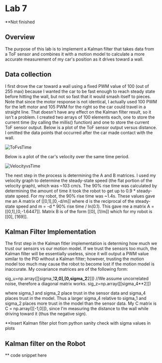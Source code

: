# Lab 7
**Not finished
## Overview
The purpose of this lab is to implement a Kalman filter that takes data from a ToF sensor and combines it with a motion model to calculate a more accurate measurement of my car's position as it drives toward a wall. 
## Data collection
I first drove the car toward a wall using a fixed PWM value of 100 (out of 255 max) because I wanted the car to be fast enough to reach steady state before hitting the wall, but not so fast that it would smash itself to pieces. Note that since the motor response is not identical, I actually used 100 PWM for the left motor and 105 PWM for the right so the car could travel in a straight line. That doesn't have any effect on the Kalman filter result, so it isn't a problem. I created two arrays of 100 elements each, one to store the current time (by calling the millis() function) and one to store the current ToF sensor output. Below is a plot of the ToF sensor output versus distance. I omitted the data points that occurred after the car made contact with the wall. 

![ToFvsTime](https://user-images.githubusercontent.com/71809396/164991541-1f12b7db-a57d-4bab-885e-8405f692b33e.png)

Below is a plot of the car's velocity over the same time period. 

![VelocityvsTime](https://user-images.githubusercontent.com/71809396/164992494-d13a7b32-578f-4a7d-ad8f-4a542a188b9c.png)

The next step in the process is determining the A and B matrices. I used my velocity graph to determine the steady-state speed (the flat portion of the velocity graph), which was ~103 cm/s. The 90% rise time was calculated by determining the amount of time it took the robot to get up to 0.9 * steady-state speed. For my robot, the 90% rise time was ~1.4s. These values gave me an A matrix of [[0,1],[0,-d/m]] where d is the reciprocal of the steady-state speed and m = -d * 90% rise time / ln(0.1). This gave me a matrix A = [[0,1],[0,-1.6447]]. Matrix B is of the form [[0], [1/m]] which for my robot is [[0], [169]]. 

## Kalman Filter Implementation

The first step in the Kalman fitler implementation is determing how much we trust our sensors vs our motion model. If we trust the sensors too much, the Kalman filter will be essentially useless, since it will output a PWM value similar to the PID without a Kalman filter; however, trusting the motion model too much may cause the robot to become lost if the motion model is inaccurate. My covariance matrices are of the following form:

sig_u=np.array([[sigma_1**2,0],[0,sigma_2**2]]) //We assume uncorrelated noise, therefore a diagonal matrix works.
sig_z=np.array([[sigma_4**2]])

where sigma_1 and sigma_2 place trust in the sensor data and sigma_4 places trust in the model. Thus a larger sigma_4 relative to sigma_1 and sigma_2 places more trust in the model than the sensor data. My C matrix is C = np.array([[-1,0]]), since I'm measuring the distance to the wall while driving toward it (thus the negative sign). 

**Insert Kalman filter plot from python sanity check with sigma values in plots

## Kalman filter on the Robot

** code snippet here
